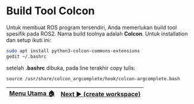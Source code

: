 # Build Tool Colcon

Untuk membuat ROS program tersendiri, Anda memerlukan build tool spesifik pada ROS2. Nama build toolnya adalah **Colcon**. Untuk installation dan setup ikuti ini:

```bash
sudo apt install python3-colcon-commons-extensions
gedit ~/.bashrc
```

setelah **.bashrc** dibuka, pada line terakhir copy tulis:

`source /usr/share/colcon_argcomplete/hook/colcon-argcomplete.bash`

| [Menu Utama 🏠](/) | [Next ▶️ (create workspace)](../02_create_workspace/) |
|--------------------|---------------------------------|
